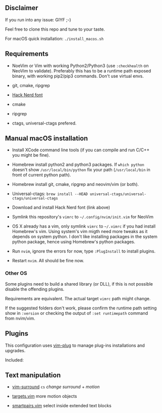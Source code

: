 ## Disclaimer

If you run into any issue: GIYF ;-)

Feel free to clone this repo and tune to your taste.

For macOS quick installation: `./install_macos.sh`

## Requirements

 * NoeVim or Vim with working Python2/Python3 (use `:checkhealth` on NeoVim to validate).
   Preferably this has to be a runtime path exposed binary, with working pip2/pip3 commands.
   Don't use virtual envs.

 * git, cmake, ripgrep

 * [Hack Nerd font](https://github.com/ryanoasis/nerd-fonts/tree/master/patched-fonts/Hack/Regular/complete)

 * cmake

 * ripgrep
 
 * ctags, universal-ctags prefered.


## Manual macOS  installation

 * Install XCode command line tools (if you can compile and run C/C++ you might be fine).

 * Homebrew install python2 and python3 packages. If `which python` doesn't show `/usr/local/bin/python`
   fix your path (`/usr/local/bin` in front of current python path).

 * Homebrew install git, cmake, ripgrep and neovim/vim (or both).

  * Universal-ctags: `brew install --HEAD universal-ctags/universal-ctags/universal-ctags`

 * Download and install Hack Nerd font (link above)

 * Symlink this repository's `vimrc` to `~/.config/nvim/init.vim` for NeoVim

 * OS X already has a vim, only symlink `vimrc` to `~/.vimrc` if you had
   install Homebrew's vim. Using system's vim migth need more tweaks as
   it depends on system python. I don't like installing packages in
   the system python package, hence using Homebrew's python packages.

 * Run `nvim`, ignore the errors for now, type `:PlugInstall` to install
   plugins.

 * Restart `nvim`. All should be fine now.


### Other OS

Some plugins need to build a shared library (or DLL), if this is not possible
disable the offending plugins.

Requirements are equivalent. The actual target `vimrc` path might change.

If the suggested folders don't work, please confirm the runtime path setting
show in `:version` or checking the output of `:set runtimepath` command from nvim/vim.

## Plugins

This configuration uses [vim-plug](https://github.com/junegunn/vim-plug) to manage plug-ins
installations and upgrades.

Included:

## Text manipulation

 - [vim-surround](https://github.com/tpope/vim-surround) `cs` _change surround_ +  _motion_

 - [targets.vim](https://github.com/wellle/targets.vim) more motion objects

 - [smartpairs.vim](https://github.com/gorkunov/smartpairs.vim) select inside extended text blocks


